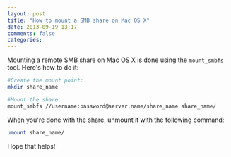 ```yaml
---
layout: post
title: "How to mount a SMB share on Mac OS X"
date: 2013-09-19 13:17
comments: false
categories: 
---
```


Mounting a remote SMB share on Mac OS X is done using the `mount_smbfs` tool. Here's how to do it:

```sh
#Create the mount point:
mkdir share_name

#Mount the share:
mount_smbfs //username:password@server.name/share_name share_name/
```
When you're done with the share, unmount it with the following command:

```sh
umount share_name/
```
Hope that helps!

